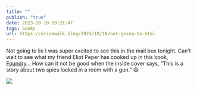 ```yaml
---
title: ""
publish: "true"
date: 2023-10-10 19:21:47
tags: books
url: https://ericmwalk.blog/2023/10/10/not-going-to.html
---
```


Not going to lie I was super excited to see this in the mail box tonight. Can’t wait to see what my friend Eliot Peper has cooked up in this book, [Foundry](https://eliotpeper.com/books/foundry)… How can it not be good when the inside cover says, “This is a story about two spies locked in a room with a gun.” 😃



![](https://ericmwalk.blog/uploads/2023/becdd031be.jpg)